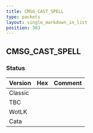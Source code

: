 ```yaml
---
title: CMSG_CAST_SPELL
type: packets
layout: single_markdown_in_list
position: 303
---
```


## CMSG_CAST_SPELL

### Status

Version | Hex | Comment
---------- | ---------- | ---------- 
Classic |  |  
TBC |  |  
WotLK |  |  
Cata |  |  
